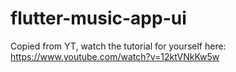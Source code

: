 # flutter-music-app-ui
Copied from YT, watch the tutorial for yourself here:  https://www.youtube.com/watch?v=12ktVNkKw5w
